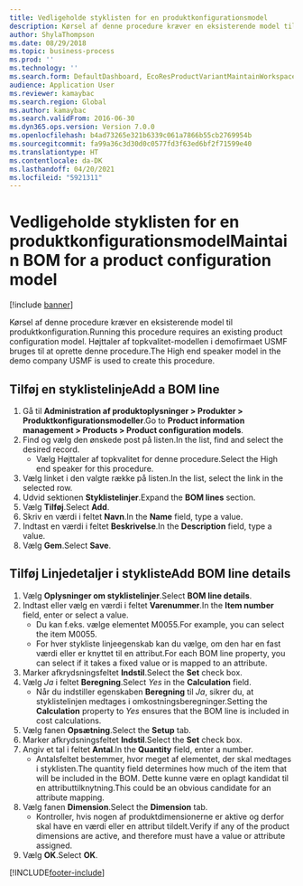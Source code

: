 ```yaml
---
title: Vedligeholde styklisten for en produktkonfigurationsmodel
description: Kørsel af denne procedure kræver en eksisterende model til produktkonfiguration.
author: ShylaThompson
ms.date: 08/29/2018
ms.topic: business-process
ms.prod: ''
ms.technology: ''
ms.search.form: DefaultDashboard, EcoResProductVariantMaintainWorkspace, PCProductConfigurationModelListPage, PCProductConfigurationModelDetails, PCBOMLineDetails, InventItemIdLookupSimple
audience: Application User
ms.reviewer: kamaybac
ms.search.region: Global
ms.author: kamaybac
ms.search.validFrom: 2016-06-30
ms.dyn365.ops.version: Version 7.0.0
ms.openlocfilehash: b4ad73265e321b6339c061a7866b55cb2769954b
ms.sourcegitcommit: fa99a36c3d30d0c0577fd3f63ed6bf2f71599e40
ms.translationtype: HT
ms.contentlocale: da-DK
ms.lasthandoff: 04/20/2021
ms.locfileid: "5921311"
---
```

# <a name="maintain-bom-for-a-product-configuration-model"></a><span data-ttu-id="78663-103">Vedligeholde styklisten for en produktkonfigurationsmodel</span><span class="sxs-lookup"><span data-stu-id="78663-103">Maintain BOM for a product configuration model</span></span>

[!include [banner](../../includes/banner.md)]

<span data-ttu-id="78663-104">Kørsel af denne procedure kræver en eksisterende model til produktkonfiguration.</span><span class="sxs-lookup"><span data-stu-id="78663-104">Running this procedure requires an existing product configuration model.</span></span> <span data-ttu-id="78663-105">Højttaler af topkvalitet-modellen i demofirmaet USMF bruges til at oprette denne procedure.</span><span class="sxs-lookup"><span data-stu-id="78663-105">The High end speaker model in the demo company USMF is used to create this procedure.</span></span>

## <a name="add-a-bom-line"></a><span data-ttu-id="78663-106">Tilføj en styklistelinje</span><span class="sxs-lookup"><span data-stu-id="78663-106">Add a BOM line</span></span>

1. <span data-ttu-id="78663-107">Gå til **Administration af produktoplysninger \> Produkter \> Produktkonfigurationsmodeller**.</span><span class="sxs-lookup"><span data-stu-id="78663-107">Go to **Product information management \> Products \> Product configuration models**.</span></span>
1. <span data-ttu-id="78663-108">Find og vælg den ønskede post på listen.</span><span class="sxs-lookup"><span data-stu-id="78663-108">In the list, find and select the desired record.</span></span>
    * <span data-ttu-id="78663-109">Vælg Højttaler af topkvalitet for denne procedure.</span><span class="sxs-lookup"><span data-stu-id="78663-109">Select the High end speaker for this procedure.</span></span>  
1. <span data-ttu-id="78663-110">Vælg linket i den valgte række på listen.</span><span class="sxs-lookup"><span data-stu-id="78663-110">In the list, select the link in the selected row.</span></span>
1. <span data-ttu-id="78663-111">Udvid sektionen **Styklistelinjer**.</span><span class="sxs-lookup"><span data-stu-id="78663-111">Expand the **BOM lines** section.</span></span>
1. <span data-ttu-id="78663-112">Vælg **Tilføj**.</span><span class="sxs-lookup"><span data-stu-id="78663-112">Select **Add**.</span></span>
1. <span data-ttu-id="78663-113">Skriv en værdi i feltet **Navn**.</span><span class="sxs-lookup"><span data-stu-id="78663-113">In the **Name** field, type a value.</span></span>
1. <span data-ttu-id="78663-114">Indtast en værdi i feltet **Beskrivelse**.</span><span class="sxs-lookup"><span data-stu-id="78663-114">In the **Description** field, type a value.</span></span>
1. <span data-ttu-id="78663-115">Vælg **Gem**.</span><span class="sxs-lookup"><span data-stu-id="78663-115">Select **Save**.</span></span>

## <a name="add-bom-line-details"></a><span data-ttu-id="78663-116">Tilføj Linjedetaljer i stykliste</span><span class="sxs-lookup"><span data-stu-id="78663-116">Add BOM line details</span></span>

1. <span data-ttu-id="78663-117">Vælg **Oplysninger om styklistelinjer**.</span><span class="sxs-lookup"><span data-stu-id="78663-117">Select **BOM line details**.</span></span>
2. <span data-ttu-id="78663-118">Indtast eller vælg en værdi i feltet **Varenummer**.</span><span class="sxs-lookup"><span data-stu-id="78663-118">In the **Item number** field, enter or select a value.</span></span>
    * <span data-ttu-id="78663-119">Du kan f.eks. vælge elementet M0055.</span><span class="sxs-lookup"><span data-stu-id="78663-119">For example, you can select the item M0055.</span></span>  
    * <span data-ttu-id="78663-120">For hver stykliste linjeegenskab kan du vælge, om den har en fast værdi eller er knyttet til en attribut.</span><span class="sxs-lookup"><span data-stu-id="78663-120">For each BOM line property, you can select if it takes a fixed value or is mapped to an attribute.</span></span>  
3. <span data-ttu-id="78663-121">Marker afkrydsningsfeltet **Indstil**.</span><span class="sxs-lookup"><span data-stu-id="78663-121">Select the **Set** check box.</span></span>
4. <span data-ttu-id="78663-122">Vælg *Ja* i feltet **Beregning**.</span><span class="sxs-lookup"><span data-stu-id="78663-122">Select *Yes* in the **Calculation** field.</span></span>
    * <span data-ttu-id="78663-123">Når du indstiller egenskaben **Beregning** til *Ja*, sikrer du, at styklistelinjen medtages i omkostningsberegninger.</span><span class="sxs-lookup"><span data-stu-id="78663-123">Setting the **Calculation** property to *Yes* ensures that the BOM line is included in cost calculations.</span></span>  
5. <span data-ttu-id="78663-124">Vælg fanen **Opsætning**.</span><span class="sxs-lookup"><span data-stu-id="78663-124">Select the **Setup** tab.</span></span>
6. <span data-ttu-id="78663-125">Marker afkrydsningsfeltet **Indstil**.</span><span class="sxs-lookup"><span data-stu-id="78663-125">Select the **Set** check box.</span></span>
7. <span data-ttu-id="78663-126">Angiv et tal i feltet **Antal**.</span><span class="sxs-lookup"><span data-stu-id="78663-126">In the **Quantity** field, enter a number.</span></span>
    * <span data-ttu-id="78663-127">Antalsfeltet bestemmer, hvor meget af elementet, der skal medtages i styklisten.</span><span class="sxs-lookup"><span data-stu-id="78663-127">The quantity field determines how much of the item that will be included in the BOM.</span></span> <span data-ttu-id="78663-128">Dette kunne være en oplagt kandidat til en attributtilknytning.</span><span class="sxs-lookup"><span data-stu-id="78663-128">This could be an obvious candidate for an attribute mapping.</span></span>  
8. <span data-ttu-id="78663-129">Vælg fanen **Dimension**.</span><span class="sxs-lookup"><span data-stu-id="78663-129">Select the **Dimension** tab.</span></span>
    * <span data-ttu-id="78663-130">Kontroller, hvis nogen af produktdimensionerne er aktive og derfor skal have en værdi eller en attribut tildelt.</span><span class="sxs-lookup"><span data-stu-id="78663-130">Verify if any of the product dimensions are active,  and therefore must have a value or attribute assigned.</span></span>  
9. <span data-ttu-id="78663-131">Vælg **OK**.</span><span class="sxs-lookup"><span data-stu-id="78663-131">Select **OK**.</span></span>


[!INCLUDE[footer-include](../../../includes/footer-banner.md)]